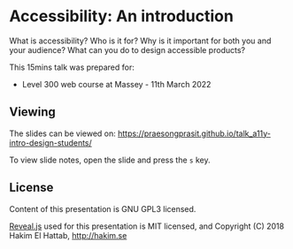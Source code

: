 # Accessibility: An introduction

What is accessibility? 
Who is it for?
Why is it important for both you and your audience?
What can you do to design accessible products?

This 15mins talk was prepared for:
- Level 300 web course at Massey - 11th March 2022

## Viewing

The slides can be viewed on:
https://praesongprasit.github.io/talk_a11y-intro-design-students/

To view slide notes, open the slide and press the `s` key.

## License

Content of this presentation is GNU GPL3 licensed.

[Reveal.js](https://github.com/hakimel/reveal.js) used for this presentation is MIT licensed, and Copyright (C) 2018 Hakim El Hattab, http://hakim.se
